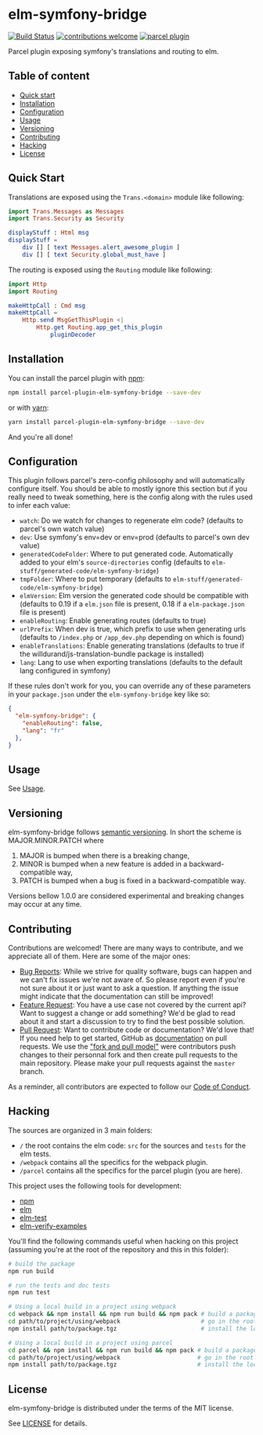 # elm-symfony-bridge

[![Build Status](https://travis-ci.org/mdevlamynck/elm-symfony-bridge.svg?branch=master)](https://travis-ci.org/mdevlamynck/elm-symfony-bridge)
[![contributions welcome](https://img.shields.io/badge/contributions-welcome-brightgreen.svg?style=flat)](https://github.com/mdevlamynck/elm-symfony-bridge/issues)
[![parcel plugin](https://img.shields.io/npm/v/parcel-plugin-elm-symfony-bridge?label=parcel%20plugin&logo=parcel%20plugin)](https://www.npmjs.com/package/parcel-plugin-elm-symfony-bridge)

Parcel plugin exposing symfony's translations and routing to elm.

## Table of content

* [Quick start](#quick-start)
* [Installation](#Installation)
* [Configuration](#Configuration)
* [Usage](../doc/Usage.md)
* [Versioning](#Versioning)
* [Contributing](#Contributing)
* [Hacking](#Hacking)
* [License](#License)

## Quick Start

Translations are exposed using the `Trans.<domain>` module like following:

```elm
import Trans.Messages as Messages
import Trans.Security as Security

displayStuff : Html msg
displayStuff = 
    div [] [ text Messages.alert_awesome_plugin ]
    div [] [ text Security.global_must_have ]
```

The routing is exposed using the `Routing` module like following:

```elm
import Http
import Routing

makeHttpCall : Cmd msg
makeHttpCall =
    Http.send MsgGetThisPlugin <|
        Http.get Routing.app_get_this_plugin
            pluginDecoder
```

## Installation

You can install the parcel plugin with [npm](https://www.npmjs.com/get-npm):

```bash
npm install parcel-plugin-elm-symfony-bridge --save-dev
```

or with [yarn](https://yarnpkg.com/getting-started/install):

```bash
yarn install parcel-plugin-elm-symfony-bridge --save-dev
```

And you're all done!

## Configuration

This plugin follows parcel's zero-config philosophy and will automatically configure itself. You should be able to mostly ignore this section but if you really need to tweak something, here is the config along with the rules used to infer each value:

* `watch`: Do we watch for changes to regenerate elm code? (defaults to parcel's own watch value)
* `dev`: Use symfony's env=dev or env=prod (defaults to parcel's own dev value)
* `generatedCodeFolder`: Where to put generated code. Automatically added to your elm's `source-directories` config (defaults to `elm-stuff/generated-code/elm-symfony-bridge`)
* `tmpFolder`: Where to put temporary (defaults to `elm-stuff/generated-code/elm-symfony-bridge`)
* `elmVersion`: Elm version the generated code should be compatible with (defaults to 0.19 if a `elm.json` file is present, 0.18 if a `elm-package.json` file is present)
* `enableRouting`: Enable generating routes (defaults to true)
* `urlPrefix`: When dev is true, which prefix to use when generating urls (defaults to `/index.php` or `/app_dev.php` depending on which is found)
* `enableTranslations`: Enable generating translations (defaults to true if the willdurand/js-translation-bundle package is installed)
* `lang`: Lang to use when exporting translations (defaults to the default lang configured in symfony)

If these rules don't work for you, you can override any of these parameters in your `package.json` under the `elm-symfony-bridge` key like so:

```json
{
  "elm-symfony-bridge": {
    "enableRouting": false,
    "lang": "fr"
  },
}
```

## Usage

See [Usage](../doc/Usage.md).

## Versioning

elm-symfony-bridge follows [semantic versioning](https://semver.org/). In short the scheme is MAJOR.MINOR.PATCH where
1. MAJOR is bumped when there is a breaking change,
2. MINOR is bumped when a new feature is added in a backward-compatible way,
3. PATCH is bumped when a bug is fixed in a backward-compatible way.

Versions bellow 1.0.0 are considered experimental and breaking changes may occur at any time.

## Contributing

Contributions are welcomed! There are many ways to contribute, and we appreciate all of them. Here are some of the major ones:

* [Bug Reports](https://github.com/mdevlamynck/elm-symfony-bridge/issues): While we strive for quality software, bugs can happen and we can't fix issues we're not aware of. So please report even if you're not sure about it or just want to ask a question. If anything the issue might indicate that the documentation can still be improved!
* [Feature Request](https://github.com/mdevlamynck/elm-symfony-bridge/issues): You have a use case not covered by the current api? Want to suggest a change or add something? We'd be glad to read about it and start a discussion to try to find the best possible solution.
* [Pull Request](https://github.com/mdevlamynck/elm-symfony-bridge/pulls): Want to contribute code or documentation? We'd love that! If you need help to get started, GitHub as [documentation](https://help.github.com/articles/about-pull-requests/) on pull requests. We use the ["fork and pull model"](https://help.github.com/articles/about-collaborative-development-models/) were contributors push changes to their personnal fork and then create pull requests to the main repository. Please make your pull requests against the `master` branch.

As a reminder, all contributors are expected to follow our [Code of Conduct](../CODE_OF_CONDUCT.md).

## Hacking

The sources are organized in 3 main folders:

* `/` the root contains the elm code: `src` for the sources and `tests` for the elm tests.
* `/webpack` contains all the specifics for the webpack plugin.
* `/parcel` contains all the specifics for the parcel plugin (you are here).

This project uses the following tools for development:

* [npm](https://www.npmjs.com/)
* [elm](https://elm-lang.org/)
* [elm-test](https://github.com/rtfeldman/node-test-runner)
* [elm-verify-examples](https://github.com/stoeffel/elm-verify-examples)

You'll find the following commands useful when hacking on this project (assuming you're at the root of the repository and this in this folder):

```bash
# build the package
npm run build

# run the tests and doc tests
npm run test

# Using a local build in a project using webpack
cd webpack && npm install && npm run build && npm pack # build a package.tgz
cd path/to/project/using/webpack                       # go in the root directory of your project
npm install path/to/package.tgz                        # install the locally built package

# Using a local build in a project using parcel
cd parcel && npm install && npm run build && npm pack # build a package.tgz
cd path/to/project/using/webpack                      # go in the root directory of your project
npm install path/to/package.tgz                       # install the locally built package
```

## License

elm-symfony-bridge is distributed under the terms of the MIT license.

See [LICENSE](../LICENSE.md) for details.
